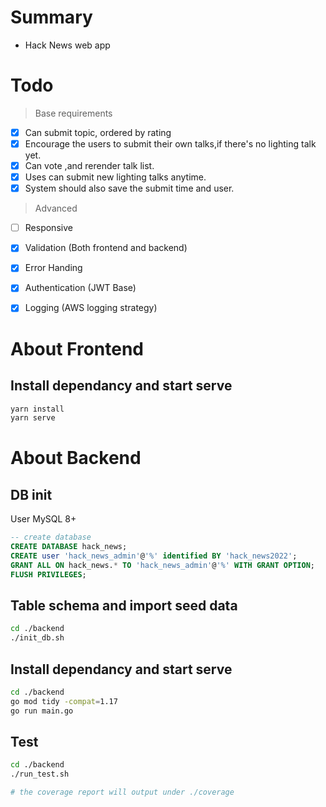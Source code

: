 # Summary

- Hack News web app

# Todo
> Base requirements
- [x] Can submit topic, ordered by rating
- [x] Encourage the users to submit their own talks,if there's no lighting talk yet.
- [x] Can vote ,and rerender talk list.
- [x] Uses can submit new lighting talks anytime.
- [x] System should also save the submit time and user.

> Advanced  
- [ ] Responsive
- [x] Validation (Both frontend and backend)
- [x] Error Handing
- [x] Authentication (JWT Base)
- [x] Logging (AWS logging strategy)


# About Frontend
## Install dependancy and start serve
```bash
yarn install
yarn serve
```



# About Backend

## DB init

User MySQL 8+

```sql
-- create database 
CREATE DATABASE hack_news;
CREATE user 'hack_news_admin'@'%' identified BY 'hack_news2022';
GRANT ALL ON hack_news.* TO 'hack_news_admin'@'%' WITH GRANT OPTION;
FLUSH PRIVILEGES;
```

## Table schema and import seed data
```bash
cd ./backend
./init_db.sh
```

## Install dependancy and start serve
```bash
cd ./backend
go mod tidy -compat=1.17
go run main.go
```

## Test
```bash
cd ./backend
./run_test.sh

# the coverage report will output under ./coverage
```
